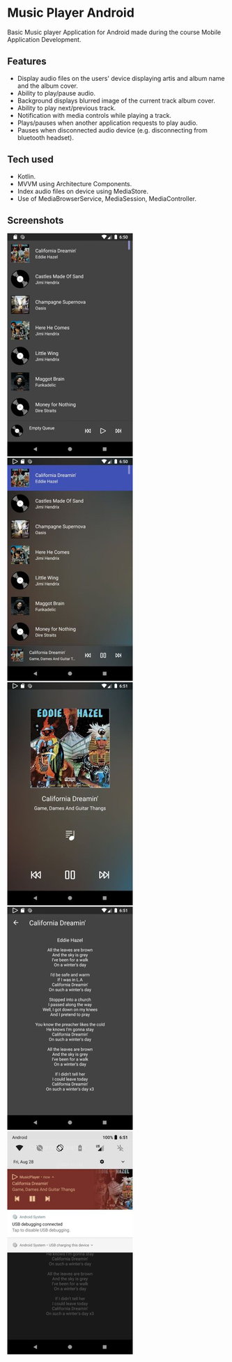 # Music Player Android

Basic Music player Application for Android made during the course Mobile Application Development.

## Features

- Display audio files on the users' device displaying artis and album name and the album cover.
- Ability to play/pause audio.
- Background displays blurred image of the current track album cover.
- Ability to play next/previous track.
- Notification with media controls while playing a track.
- Plays/pauses when another application requests to play audio.
- Pauses when disconnected audio device (e.g. disconnecting from bluetooth headset).

## Tech used

- Kotlin.
- MVVM using Architecture Components.
- Index audio files on device using MediaStore.
- Use of MediaBrowserService, MediaSession, MediaController.

## Screenshots

![Home empty queue screenshot](https://github.com/kmartin0/assets/blob/master/android-music-player/android-music-player_empty_queue.jpg?raw=true)
![Home player playing screenshot](https://github.com/kmartin0/assets/blob/master/android-music-player/android-music-player_home_playing.jpg?raw=true)
![Player screenshot](https://github.com/kmartin0/assets/blob/master/android-music-player/android-music-player_player.jpg?raw=true)
![Lyrics screenshot](https://github.com/kmartin0/assets/blob/master/android-music-player/android-music-player_lyrics.jpg?raw=true)
![Widget screenshot](https://github.com/kmartin0/assets/blob/master/android-music-player/android-music-player_widget.jpg?raw=true)
